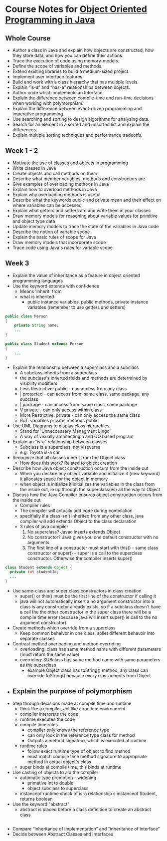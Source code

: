 # Course Notes for [Object Oriented Programming in Java](https://www.coursera.org/learn/object-oriented-java/)

## Whole Course
* Author a class in Java and explain how objects are constructed, how they store data, and how you can define their actions.
* Trace the execution of code using memory-models.
* Define the scope of variables and methods.
* Extend existing libraries to build a medium-sized project.
* Implement user interface features.
* Build and work with a class hierarchy that has multiple levels.
* Explain “is-a” and “has-a” relationships between objects.
* Author code which implements an Interface.
* Explain the difference between compile-time and run-time decisions when working with polymorphism.
* Explain the difference between event-driven programming and imperative programming.
* Use searching and sorting to design algorithms for analyzing data.
* Search for an element in a sorted and unsorted list and explain the differences.
* Explain multiple sorting techniques and performance tradeoffs.

## Week 1 - 2
* Motivate the use of classes and objects in programming
* Write classes in Java
* Create objects and call methods on them
* Describe what member variables, methods and constructors are
* Give examples of overloading methods in Java
* Explain how to overload methods in Java
* Explain why overloading methods is useful
* Describe what the keywords public and private mean and their effect on where variables can be accessed
* Explain what getters and setters are and write them in your classes
* Draw memory models for reasoning about variable values for primitive and object type data
* Update memory models to trace the state of the variables in Java code
* Describe the notion of variable scope
* Explain the basic rules of scope for Java
* Draw memory models that incorporate scope
* Trace code using Java's rules for variable scope

## Week 3
* Explain the value of inheritance as a feature in object oriented programming languages
* Use the keyword extends with confidence
  * Means 'inherit' from
  * what is inherited
    * public instance variables, public methods, private instance variables (remember to use getters and setters)
```java
public class Person
{
	private String name;
	...
}

public class Student extends Person
{
	...
}
```
* Explain the relationship between a superclass and a subclass
  * A subclass inherits from a superclass
  * the subclass's inherted fields and methods are determined by visibility modifiers
  * Less Restrictive: public - can access from any class
  * | protected - can access from: same class, same package, any subclass
  * | package - can access from: same class, same package
  * V private - can only access within class
  * More Restrictive: private - can only access the same class
  * RoT: variables private, methods public 
* Use UML Diagrams to display class hierarchies
  * Stand for 'Unneccessary Managment Lingo'
  * A way of visually architecting a and OO based program
* Explain an “is-a” relationship between classes
  * Subclass is a superclass, not viseversa
  * e.g. Toyota is-a car
* Recognize that all classes inherit from the Object class
  * How does this work? Related to object creation
* Describe how Java object construction occurs from the inside out
  * When you declare any object variable and initialize it (new keyword) it allocates space for the object in memory
  * when object is initialize it initializes the variables in the class from the inside out, ie up through the superclass(es) all the way to Object
* Discuss how the Java Compiler ensures object construction occurs from the inside out
  * Compiler rules
  * The compiler will actually add code during compilation
  * specifially if a class isn't inherited from any other class, java compiler will add extends Object to the class declaration
  * 3 rules of java compiler
    1. No superclass? Javac inserts extends Object
    2. No constructor? Java gives you one default constructor with no arguments 
    3. The first line of a constructer must start with this() - same class constructor or super() - super is a call to the superclass constructor. Otherwise the compiler inserts super()
```java
class Student extends Object {
  private int studentId;
  ...
}
```
* Use same-class and super class constructors in class creation
  - super() or this() must be the first line of the constructor if calling it
  - java will not automatically insert a no argument constructor into a class is any constructor already exists, so if a subclass doesn't have a call the the other constructor in the super class there will be a compile time error (because java will insert super() ie call to the no argument constructor) 
* Create methods which override from a superclass
  - Keep common behaivor in one class, spliet different behavoir into separate classes
* Contrast method overloading and method overriding
  * overloading: class has same method name with different parameters (must return the same value)
  * overriding: SUBclass has same method name with same parameters as the superclass
    - example Object class has toString() method, any class can override toString() because every class inherits from Object
* Explain the purpose of polymorphism
  - 
* Step through decisions made at compile time and runtime
  - think like a compiler, act like a runtime environment
  - complier interprets the code
  - runtime executes the code
  - compile time rules
    + compiler only knows the reference type 
    + can only look in the reference type class for method
    + Outputs a method signature, which is executed at runtime
  - runtime rules
    + follow exact runtime type of object to find method
    + must match compile time method signature to appropriate method in actual object's class
  - super binds at compile time, this binds at runtime
* Use casting of objects to aid the compiler
  - automatic type promotion - widening
    + primative int to double
    + object subclass to superclass
  - instanceof runtime check of is-a relationship s instanceof Student, returns boolean
* Use the keyword "abstract"
  - abstract is placed before a class definition to create an abstract class
```java

```
* Compare “inheritance of implementation” and “inheritance of interface”
* Decide between Abstract Classes and Interfaces